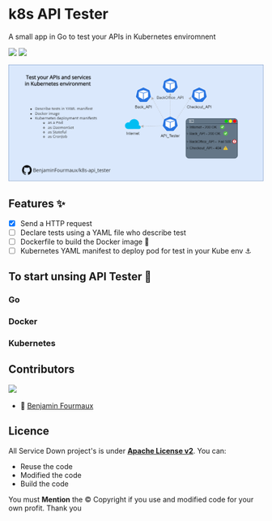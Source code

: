 # k8s API Tester
A small app in Go to test your APIs in Kubernetes enviromnent 

[![](https://badgen.net/badge/color/1.21.3/00aed8?label=GoLang)]()
[![](https://badgen.net/badge/icon/docker?icon=docker&label)]()

![Banner](/resource/k8s-api_tester-banner.png)

## Features ✨
- [x] Send a HTTP request 
- [ ] Declare tests using a YAML file who describe test
- [ ] Dockerfile to build the Docker image 🐳
- [ ] Kubernetes YAML manifest to deploy pod for test in your Kube env ⚓

## To start unsing API Tester 🚀
### Go

### Docker

### Kubernetes 

## Contributors
[![](https://badgen.net/github/contributors/BenjaminFourmaux/k8s-api_tester)](https://github.com/BenjaminFourmaux/k8s-api_tester/graphs/contributors)
- :crown: [Benjamin Fourmaux](https://github.com/BenjaminFourmaux)

## Licence
All Service Down project's is under [**Apache License v2**](https://www.apache.org/licenses/LICENSE-2.0).
You can:
- Reuse the code 
- Modified the code
- Build the code

You must **Mention** the © Copyright if you use and modified code for your own profit. Thank you
